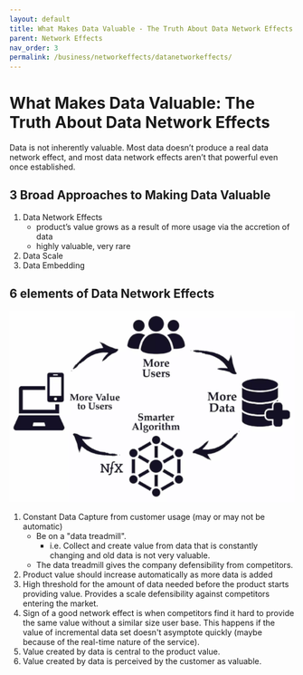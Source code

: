 ```yaml
---
layout: default
title: What Makes Data Valuable - The Truth About Data Network Effects
parent: Network Effects
nav_order: 3
permalink: /business/networkeffects/datanetworkeffects/
---
```


# What Makes Data Valuable: The Truth About Data Network Effects

Data is not inherently valuable. Most data doesn’t produce a real data network effect, and most data network effects aren’t that powerful even once established.

## 3 Broad Approaches to Making Data Valuable

1. Data Network Effects 
    - product’s value grows as a result of more usage via the accretion of data
    - highly valuable, very rare
2. Data Scale
3. Data Embedding

## 6 elements of Data Network Effects

![Data Network Effect Cycle](images/data-nw-cycle.png)

1. Constant Data Capture from customer usage (may or may not be automatic)
    - Be on a "data treadmill". 
        - i.e. Collect and create value from data that is constantly changing and old data is not very valuable.
    - The data treadmill gives the company defensibility from competitors.
2. Product value should increase automatically as more data is added
3. High threshold for the amount of data needed before the product starts providing value. Provides a scale defensibility against competitors entering the market.
4. Sign of a good network effect is when competitors find it hard to provide the same value without a similar size user base. This happens if the value of incremental data set doesn't asymptote quickly (maybe because of the real-time nature of the service).
5. Value created by data is central to the product value.
6. Value created by data is perceived by the customer as valuable.


